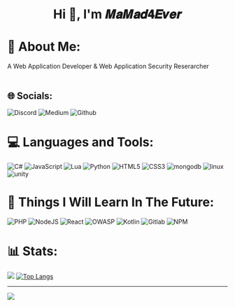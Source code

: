 <h1 align="center">
   <a herf="https://github.com/MaMad4Ever"> Hi 👋, I'm 𝑴𝒂𝑴𝒂𝒅𝟒𝑬𝒗𝒆𝒓
 </h1>
    
# 💫 About Me:
A Web Application Developer & Web Application Security Reserarcher<br><br>

## 🌐 Socials:
![Discord](https://img.shields.io/badge/Discord-%237289DA.svg?logo=discord&logoColor=white) ![Medium](https://img.shields.io/badge/Medium-000000.svg?logo=Medium&logoColor=white) ![Github](https://img.shields.io/badge/Github-000000.svg?logo=github&logoColor=white)

# 💻 Languages and Tools:
![C#](https://img.shields.io/badge/c%23-6a329f?style=for-the-badge&logo=c-sharp&logoColor=white) ![JavaScript](https://img.shields.io/badge/js-%23323330.svg?style=for-the-badge&logo=javascript&logoColor=%23F7DF1E) ![Lua](https://img.shields.io/badge/Lua-00007C?style=for-the-badge&logo=lua&logoColor=white) ![Python](https://img.shields.io/badge/python-0b5394?style=for-the-badge&logo=python&logoColor=white) ![HTML5](https://img.shields.io/badge/html5-%23E34F26.svg?style=for-the-badge&logo=html5&logoColor=white) ![CSS3](https://img.shields.io/badge/css3-171bac?style=for-the-badge&logo=css3&logoColor=white) ![mongodb](https://img.shields.io/badge/mongodb-3FA037?style=for-the-badge&logo=mongodb&logoColor=white) ![linux](https://img.shields.io/badge/linux-3F3E42?style=for-the-badge&logo=linux&logoColor=white) ![unity](https://img.shields.io/badge/unity-%23000000?style=for-the-badge&logo=unity&logoColor=white)
# 📕 Things I Will Learn In The Future:
![PHP](https://img.shields.io/badge/php-%23777BB4.svg?style=for-the-badge&logo=php&logoColor=white) ![NodeJS](https://img.shields.io/badge/node.js-8FC708?style=for-the-badge&logo=node.js&logoColor=white) ![React](https://img.shields.io/badge/react.js-080808.svg?style=for-the-badge&logo=react&logoColor=%2361DAFB) ![OWASP](https://img.shields.io/badge/owasp-%23000000?style=for-the-badge&logo=owasp&logoColor=white) ![Kotlin](https://img.shields.io/badge/kotlin-B02FED?style=for-the-badge&logo=kotlin&logoColor=white) ![Gitlab](https://img.shields.io/badge/gitlab-FFFF00?style=for-the-badge&logo=gitlab) ![NPM](https://img.shields.io/badge/NPM-red?style=for-the-badge&logo=NPM)
# 📊 Stats:
![](https://github-readme-stats.vercel.app/api?username=MaMad4Ever&theme=radical&hide_border=false&include_all_commits=false&count_private=false) [![Top Langs](https://github-readme-stats.vercel.app/api/top-langs/?username=MaMad4Ever&layout=compact&theme=radical&hide)](https://github.com/Spicy1Code) <br/>


---
[![](https://visitcount.itsvg.in/api?id=MaMad4Ever&icon=0&color=0)](https://visitcount.itsvg.in) 

<!-- Ends -->
